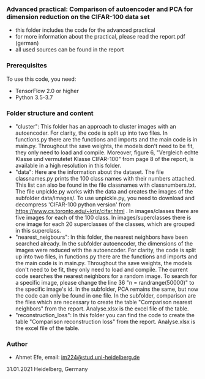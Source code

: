 ### Advanced practical: Comparison of autoencoder and PCA for dimension reduction on the CIFAR-100 data set ###

+ this folder includes the code for the advanced practical 
+ for more information about the practical, please read the report.pdf (german)
+ all used sources can be found in the report

### Prerequisites ###

To use this code, you need:

+ TensorFlow 2.0 or higher
+ Python 3.5-3.7

### Folder structure and content  ###

+ "cluster": This folder has an approach to cluster images with an autoencoder. For clarity, the code is split up into two files. In functions.py there are the functions and imports and the main code is in main.py. Throughout the save weights, the models don't need to be fit, they only need to load and compile. Moreover, figure 6, "Vergleich echte Klasse und vermutetet Klasse CIFAR-100" from page 8 of the report, is available in a high resolution in this folder. 
+ "data": Here are the information about the dataset. The file classnames.py prints the 100 class names with their numbers attached. This list can also be found in the file classnames with classnumbers.txt. The file unpickle.py works with the data and creates the images of the subfolder data/images/. To use unpickle.py, you need to download and decompress 'CIFAR-100 python version' from https://www.cs.toronto.edu/~kriz/cifar.html . In images/classes there are five images for each of the 100 class. In images/superclasses there is one image for each 20 superclasses of the classes, which are grouped in this superclass.
+ "nearest_neigbours": In this folder, the nearest neighbors have been searched already. In the subfolder autoencoder, the dimensions of the images were reduced with the autoencoder. For clarity, the code is split up into two files, in functions.py there are the functions and imports and the main code is in main.py. Throughout the save weights, the models don't need to be fit, they only need to load and compile. The current code searches the nearest neighbors for a random image. To search for a specific image, please change the line 36 "n = randrange(50000)" to the specific image's id. In the subfolder, PCA remains the same, but now the code can only be found in one file. In the subfolder, comparison are the files which are necessary to create the table "Comparison nearest neighbors" from the report. Analyse.xlsx is the excel file of the table.
+ "reconstruction_loss": In this folder you can find the code to create the table "Comparison reconstruction loss" from the report. Analyse.xlsx is the excel file of the table.


### Author ###

+ Ahmet Efe, email: im224@stud.uni-heidelberg.de

31.01.2021 Heidelberg, Germany
